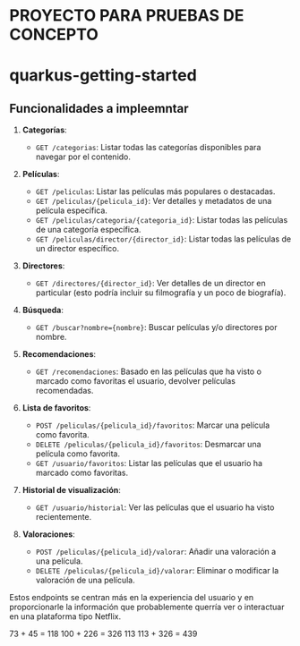 # PROYECTO PARA PRUEBAS DE CONCEPTO
# quarkus-getting-started


## Funcionalidades a impleemntar


1. **Categorías**:
   - `GET /categorias`: Listar todas las categorías disponibles para navegar por el contenido.

2. **Películas**:
   - `GET /peliculas`: Listar las películas más populares o destacadas.
   - `GET /peliculas/{pelicula_id}`: Ver detalles y metadatos de una película específica.
   - `GET /peliculas/categoria/{categoria_id}`: Listar todas las películas de una categoría específica.
   - `GET /peliculas/director/{director_id}`: Listar todas las películas de un director específico.

3. **Directores**:
   - `GET /directores/{director_id}`: Ver detalles de un director en particular (esto podría incluir su filmografía y un poco de biografía).

4. **Búsqueda**:
   - `GET /buscar?nombre={nombre}`: Buscar películas y/o directores por nombre.

5. **Recomendaciones**:
   - `GET /recomendaciones`: Basado en las películas que ha visto o marcado como favoritas el usuario, devolver películas recomendadas.

6. **Lista de favoritos**:
   - `POST /peliculas/{pelicula_id}/favoritos`: Marcar una película como favorita.
   - `DELETE /peliculas/{pelicula_id}/favoritos`: Desmarcar una película como favorita.
   - `GET /usuario/favoritos`: Listar las películas que el usuario ha marcado como favoritas.

7. **Historial de visualización**:
   - `GET /usuario/historial`: Ver las películas que el usuario ha visto recientemente.

8. **Valoraciones**:
   - `POST /peliculas/{pelicula_id}/valorar`: Añadir una valoración a una película.
   - `DELETE /peliculas/{pelicula_id}/valorar`: Eliminar o modificar la valoración de una película.

Estos endpoints se centran más en la experiencia del usuario y en proporcionarle la información que probablemente querría ver o interactuar en una plataforma tipo Netflix.


73 + 45 = 118
100 + 226 = 326
113 
113 + 326 = 439